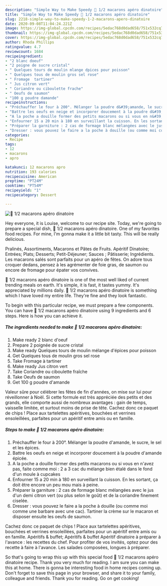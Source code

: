 ```yaml
---
description: "Simple Way to Make Speedy 🌺 1/2 macarons apéro dinatoire"
title: "Simple Way to Make Speedy 🌺 1/2 macarons apéro dinatoire"
slug: 2218-simple-way-to-make-speedy-1-2-macarons-apero-dinatoire
date: 2020-09-08T11:04:24.221Z
image: https://img-global.cpcdn.com/recipes/5edac768d0dad658/751x532cq70/🌺-12-macarons-apero-dinatoire-photo-principale-de-la-recette.jpg
thumbnail: https://img-global.cpcdn.com/recipes/5edac768d0dad658/751x532cq70/🌺-12-macarons-apero-dinatoire-photo-principale-de-la-recette.jpg
cover: https://img-global.cpcdn.com/recipes/5edac768d0dad658/751x532cq70/🌺-12-macarons-apero-dinatoire-photo-principale-de-la-recette.jpg
author: Rhoda Phillips
ratingvalue: 4.7
reviewcount: 1684
recipeingredient:
- "2 blanc doeuf"
- "2 poigne de sucre cristal"
- " Quelques tours de moulin mlange dpices pour poisson"
- " Quelques tous de moulin gros sel rose"
- " Fromage  tartiner"
- " Jus citron vert"
- " Coriandre ou ciboulette frache"
- " Oeufs de saumon"
- "100 g poudre damande"
recipeinstructions:
- "Préchauffer le four à 200°. Mélanger la poudre d&#39;amande, le sucre, le sel et les épices."
- "Battre les oeufs en neige et incorporer doucement à la poudre d&#39;amande épicée."
- "A la poche a douille former des petits macarons ou si vous en n&#39;avez pas, faite comme moi : 2 a 3 cac du mélange bien étalé dans le fond d&#39;un moule à cupcakes"
- "Enfourner 15 a 20 min à 180 en surveillant la cuisson. En les sortant, ça doit être encore un peu mou mais à peine."
- "Préparer la garniture : 2 cas de formage blanc mélangées avec le jus d&#39;un demi citron vert (ou plus selon le goût) et de la coriandre finement ciselée."
- "Dresser : vous pouvez le faire a la poche à douille (ou comme moi comme une barbare avec une cac). Tartiner la crème sur le macaron et disposer ensuite les oeufs de saumon."
categories:
- Recipe
tags:
- 12
- macarons
- apro

katakunci: 12 macarons apro 
nutrition: 193 calories
recipecuisine: American
preptime: "PT24M"
cooktime: "PT54M"
recipeyield: "1"
recipecategory: Dessert

---
```



![🌺 1/2 macarons apéro dinatoire](https://img-global.cpcdn.com/recipes/5edac768d0dad658/751x532cq70/🌺-12-macarons-apero-dinatoire-photo-principale-de-la-recette.jpg)

Hey everyone, it is Louise, welcome to our recipe site. Today, we're going to prepare a special dish, 🌺 1/2 macarons apéro dinatoire. One of my favorites food recipes. For mine, I'm gonna make it a little bit tasty. This will be really delicious.

Pralinés, Assortiments, Macarons et Pâtes de Fruits. Apéritif Dinatoire; Entrées; Plats; Desserts; Petit-Déjeuner; Sauces ; Pâtisserie; Ingrédients. Les macarons salés sont parfaits pour un apéro de fêtes. On adore tous croquer dedans, pensez à les agrémenter de foie gras, de saumon ou encore de fromage pour épater vos convives.

🌺 1/2 macarons apéro dinatoire is one of the most well liked of current trending meals on earth. It's simple, it is fast, it tastes yummy. It's appreciated by millions daily. 🌺 1/2 macarons apéro dinatoire is something which I have loved my entire life. They're fine and they look fantastic.


To begin with this particular recipe, we must prepare a few components. You can have 🌺 1/2 macarons apéro dinatoire using 9 ingredients and 6 steps. Here is how you can achieve it.

<!--inarticleads1-->

##### The ingredients needed to make 🌺 1/2 macarons apéro dinatoire:

1. Make ready 2 blanc d&#39;oeuf
1. Prepare 2 poignée de sucre cristal
1. Make ready  Quelques tours de moulin mélange d&#39;épices pour poisson
1. Get  Quelques tous de moulin gros sel rose
1. Take  Fromage à tartiner
1. Make ready  Jus citron vert
1. Take  Coriandre ou ciboulette fraîche
1. Take  Oeufs de saumon
1. Get 100 g poudre d&#39;amande


Valeur sûre pour célébrer les fêtes de fin d&#39;années, on mise sur lui pour réveillonner à Noël. Si cette formule est très appréciée des petits et des grands, elle comporte aussi de nombreux avantages : gain de temps, vaisselle limitée, et surtout moins de prise de tête. Cachez donc ce paquet de chips ! Place aux tartelettes apéritives, bouchées et verrines ensoleillées, parfaites pour un apéritif entre amis ou en famille. 

<!--inarticleads2-->

##### Steps to make 🌺 1/2 macarons apéro dinatoire:

1. Préchauffer le four à 200°. Mélanger la poudre d&#39;amande, le sucre, le sel et les épices.
1. Battre les oeufs en neige et incorporer doucement à la poudre d&#39;amande épicée.
1. A la poche a douille former des petits macarons ou si vous en n&#39;avez pas, faite comme moi : 2 a 3 cac du mélange bien étalé dans le fond d&#39;un moule à cupcakes
1. Enfourner 15 a 20 min à 180 en surveillant la cuisson. En les sortant, ça doit être encore un peu mou mais à peine.
1. Préparer la garniture : 2 cas de formage blanc mélangées avec le jus d&#39;un demi citron vert (ou plus selon le goût) et de la coriandre finement ciselée.
1. Dresser : vous pouvez le faire a la poche à douille (ou comme moi comme une barbare avec une cac). Tartiner la crème sur le macaron et disposer ensuite les oeufs de saumon.


Cachez donc ce paquet de chips ! Place aux tartelettes apéritives, bouchées et verrines ensoleillées, parfaites pour un apéritif entre amis ou en famille. Apéritifs &amp; buffet; Apéritifs &amp; buffet Apéritif dinatoire à préparer à l&#39;avance : les recettes du chef. Pour profiter de vos invités, optez pour des recette à faire à l&#39;avance. Les salades composées, longues à préparer. 

So that's going to wrap this up with this special food 🌺 1/2 macarons apéro dinatoire recipe. Thank you very much for reading. I am sure you can make this at home. There is gonna be interesting food in home recipes coming up. Don't forget to save this page in your browser, and share it to your family, colleague and friends. Thank you for reading. Go on get cooking!
